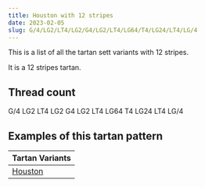 ```yaml
---
title: Houston with 12 stripes
date: 2023-02-05
slug: G/4/LG2/LT4/LG2/G4/LG2/LT4/LG64/T4/LG24/LT4/LG/4
---
```

This is a list of all the tartan sett variants with 12 stripes.

It is a 12 stripes tartan.


## Thread count
G/4 LG2 LT4 LG2 G4 LG2 LT4 LG64 T4 LG24 LT4 LG/4

## Examples of this tartan pattern

| Tartan Variants |
|---------------|
| [Houston](/variants/g/4/lg2/lt4/lg2/g4/lg2/lt4/lg64/t4/lg24/lt4/lg/4-g008000-lg908000-lt906030-t604000)||
